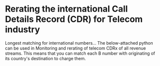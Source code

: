 # Rerating the international Call Details Record (CDR) for Telecom industry
Longest matching for international numbers...
The below-attached python can be used in Monitoring and rerating of telecom CDRx of all revenue streams.
This means that you can match each B number with originating of its country's destination to charge them.

